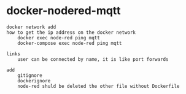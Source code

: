 # docker-nodered-mqtt
    docker network add
    how to get the ip address on the docker network
        docker exec node-red ping mqtt 
        docker-compose exec node-red ping mqtt

    links 
        user can be connected by name, it is like port forwards 

    add
        gitignore
        dockerignore 
        node-red shuld be deleted the other file without Dockerfile
                
        
